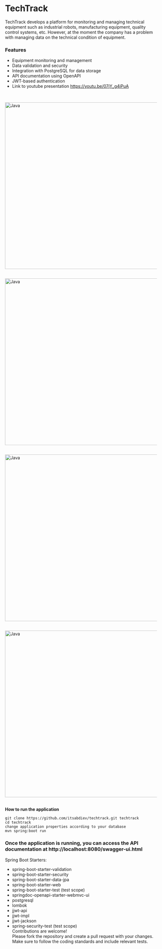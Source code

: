 # TechTrack
TechTrack develops a platform for monitoring and managing technical equipment such as industrial robots, manufacturing equipment, quality control systems, etc. However, at the moment the company has a problem with managing data on the technical condition of equipment.


### Features
* Equipment monitoring and management
* Data validation and security
* Integration with PostgreSQL for data storage
* API documentation using OpenAPI
* JWT-based authentication <br>
* Link to youtube presentation https://youtu.be/07jY_g4iPuA 
<br>

<img align="center" alt="Java " width="550px" src="https://res.cloudinary.com/software-updater/image/upload/v1716740204/%D0%A1%D0%BD%D0%B8%D0%BC%D0%BE%D0%BA_%D1%8D%D0%BA%D1%80%D0%B0%D0%BD%D0%B0_2024-05-26_221106_azolya.png" />  <br />
    <br />

<img align="center" alt="Java " width="550px" src="https://res.cloudinary.com/software-updater/image/upload/v1716740204/%D0%A1%D0%BD%D0%B8%D0%BC%D0%BE%D0%BA_%D1%8D%D0%BA%D1%80%D0%B0%D0%BD%D0%B0_2024-05-26_221035_lxxkyy.png" />  <br />
    <br />

<img align="center" alt="Java " width="550px" src="https://res.cloudinary.com/software-updater/image/upload/v1716740204/%D0%A1%D0%BD%D0%B8%D0%BC%D0%BE%D0%BA_%D1%8D%D0%BA%D1%80%D0%B0%D0%BD%D0%B0_2024-05-26_220959_vpodpd.png" />  <br />
    <br /> 

<img align="center" alt="Java " width="550px" src="https://res.cloudinary.com/software-updater/image/upload/v1716740514/%D0%A1%D0%BD%D0%B8%D0%BC%D0%BE%D0%BA_%D1%8D%D0%BA%D1%80%D0%B0%D0%BD%D0%B0_2024-05-26_222132_lwpk6p.png" />  <br />
    <br />     

    
**How to run the application**
```
git clone https://github.com/itsabdiev/techtrack.git techtrack
cd techtrack
change application properties according to your database
mvn spring:boot run
```

### Once the application is running, you can access the API documentation at http://localhost:8080/swagger-ui.html

Spring Boot Starters:
* spring-boot-starter-validation
* spring-boot-starter-security
* spring-boot-starter-data-jpa
* spring-boot-starter-web
* spring-boot-starter-test (test scope)
* springdoc-openapi-starter-webmvc-ui
* postgresql
* lombok
* jjwt-api
* jjwt-impl
* jjwt-jackson
* spring-security-test (test scope) <br>
Contributions are welcome! </br> Please fork the repository and create a pull request with your changes. Make sure to follow the coding standards and include relevant tests.


